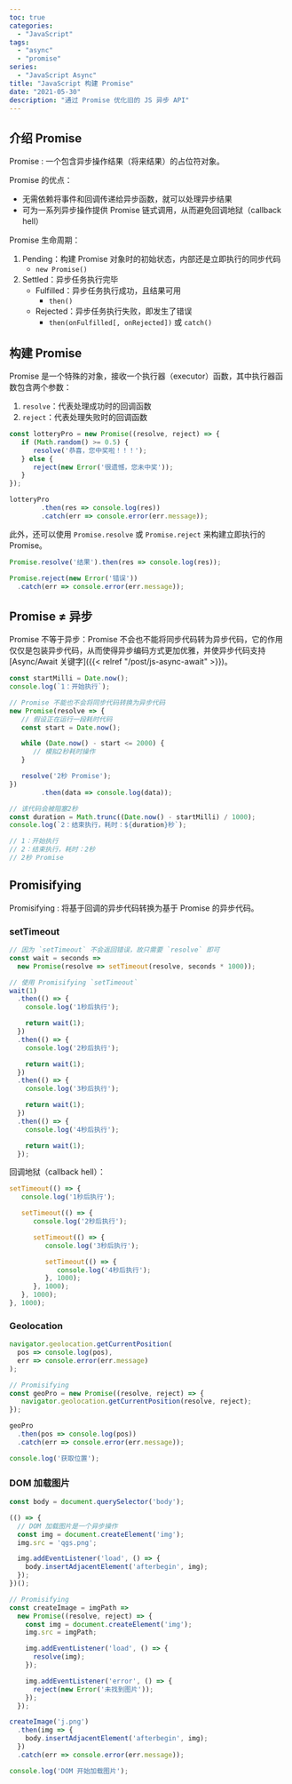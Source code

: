 ```yaml
---
toc: true
categories:
  - "JavaScript"
tags:
  - "async"
  - "promise"
series:
  - "JavaScript Async"
title: "JavaScript 构建 Promise"
date: "2021-05-30"
description: "通过 Promise 优化旧的 JS 异步 API"
---
```


## 介绍 Promise

Promise
: 一个包含异步操作结果（将来结果）的占位符对象。

Promise 的优点：

- 无需依赖将事件和回调传递给异步函数，就可以处理异步结果
- 可为一系列异步操作提供 Promise 链式调用，从而避免回调地狱（callback hell）

Promise 生命周期：

1. Pending：构建 Promise 对象时的初始状态，内部还是立即执行的同步代码
    - `new Promise()`
2. Settled：异步任务执行完毕
    - Fulfilled：异步任务执行成功，且结果可用
        - `then()`
    - Rejected：异步任务执行失败，即发生了错误
        - `then(onFulfilled[, onRejected])` 或 `catch()`

## 构建 Promise

Promise 是一个特殊的对象，接收一个执行器（executor）函数，其中执行器函数包含两个参数：

1. `resolve`：代表处理成功时的回调函数
2. `reject`：代表处理失败时的回调函数

```js
const lotteryPro = new Promise((resolve, reject) => {
   if (Math.random() >= 0.5) {
      resolve('恭喜，您中奖啦！！！');
   } else {
      reject(new Error('很遗憾，您未中奖'));
   }
});

lotteryPro
        .then(res => console.log(res))
        .catch(err => console.error(err.message));
```

此外，还可以使用 `Promise.resolve` 或 `Promise.reject` 来构建立即执行的 Promise。

```js
Promise.resolve('结果').then(res => console.log(res));

Promise.reject(new Error('错误'))
  .catch(err => console.error(err.message));
```

## Promise ≠ 异步

Promise 不等于异步：Promise 不会也不能将同步代码转为异步代码，它的作用仅仅是包装异步代码，从而使得异步编码方式更加优雅，并使异步代码支持 [Async/Await 关键字]({{< relref "/post/js-async-await" >}})。

```js
const startMilli = Date.now();
console.log(`1：开始执行`);

// Promise 不能也不会将同步代码转换为异步代码
new Promise(resolve => {
   // 假设正在运行一段耗时代码
   const start = Date.now();

   while (Date.now() - start <= 2000) {
      // 模拟2秒耗时操作
   }

   resolve('2秒 Promise');
})
        .then(data => console.log(data));

// 该代码会被阻塞2秒
const duration = Math.trunc((Date.now() - startMilli) / 1000);
console.log(`2：结束执行，耗时：${duration}秒`);

// 1：开始执行
// 2：结束执行，耗时：2秒
// 2秒 Promise
```

## Promisifying

Promisifying
: 将基于回调的异步代码转换为基于 Promise 的异步代码。

### setTimeout

```js
// 因为 `setTimeout` 不会返回错误，故只需要 `resolve` 即可
const wait = seconds =>
  new Promise(resolve => setTimeout(resolve, seconds * 1000));

// 使用 Promisifying `setTimeout`
wait(1)
  .then(() => {
    console.log('1秒后执行');

    return wait(1);
  })
  .then(() => {
    console.log('2秒后执行');

    return wait(1);
  })
  .then(() => {
    console.log('3秒后执行');

    return wait(1);
  })
  .then(() => {
    console.log('4秒后执行');

    return wait(1);
  });
```

回调地狱（callback hell）：

```js
setTimeout(() => {
   console.log('1秒后执行');

   setTimeout(() => {
      console.log('2秒后执行');

      setTimeout(() => {
         console.log('3秒后执行');

         setTimeout(() => {
            console.log('4秒后执行');
         }, 1000);
      }, 1000);
   }, 1000);
}, 1000);
```

### Geolocation

```js
navigator.geolocation.getCurrentPosition(
  pos => console.log(pos),
  err => console.error(err.message)
);

// Promisifying
const geoPro = new Promise((resolve, reject) => {
   navigator.geolocation.getCurrentPosition(resolve, reject);
});

geoPro
  .then(pos => console.log(pos))
  .catch(err => console.error(err.message));

console.log('获取位置');
```

### DOM 加载图片

```js
const body = document.querySelector('body');

(() => {
  // DOM 加载图片是一个异步操作
  const img = document.createElement('img');
  img.src = 'qgs.png';

  img.addEventListener('load', () => {
    body.insertAdjacentElement('afterbegin', img);
  });
})();

// Promisifying
const createImage = imgPath =>
  new Promise((resolve, reject) => {
    const img = document.createElement('img');
    img.src = imgPath;

    img.addEventListener('load', () => {
      resolve(img);
    });

    img.addEventListener('error', () => {
      reject(new Error('未找到图片'));
    });
  });

createImage('j.png')
  .then(img => {
    body.insertAdjacentElement('afterbegin', img);
  })
  .catch(err => console.error(err.message));

console.log('DOM 开始加载图片');
```
